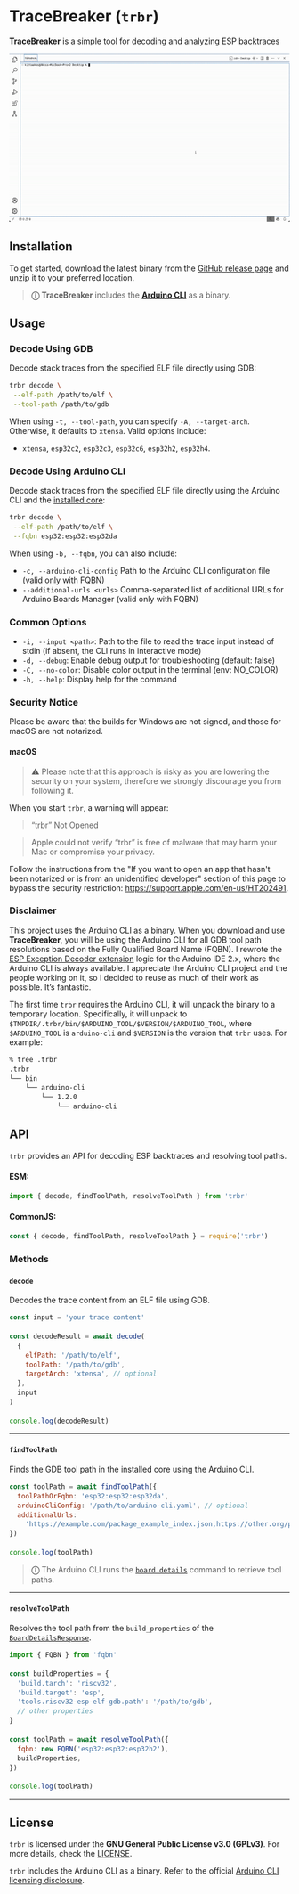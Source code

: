 # TraceBreaker (`trbr`)

**TraceBreaker** is a simple tool for decoding and analyzing ESP backtraces

![trbr](/static/trbr.gif)

## Installation

To get started, download the latest binary from the [GitHub release page](https://github.com/dankeboy36/trbr/releases/latest) and unzip it to your preferred location.

> **ⓘ** **TraceBreaker** includes the **[Arduino CLI](https://github.com/arduino/arduino-cli)** as a binary.

## Usage

### Decode Using GDB

Decode stack traces from the specified ELF file directly using GDB:

```sh
trbr decode \
 --elf-path /path/to/elf \
 --tool-path /path/to/gdb
```

When using `-t, --tool-path`, you can specify `-A, --target-arch`. Otherwise, it defaults to `xtensa`. Valid options include:

- `xtensa`, `esp32c2`, `esp32c3`, `esp32c6`, `esp32h2`, `esp32h4`.

### Decode Using Arduino CLI

Decode stack traces from the specified ELF file directly using the Arduino CLI and the [installed core](https://docs.arduino.cc/learn/starting-guide/cores/):

```sh
trbr decode \
 --elf-path /path/to/elf \
 --fqbn esp32:esp32:esp32da
```

When using `-b, --fqbn`, you can also include:

- `-c, --arduino-cli-config` Path to the Arduino CLI configuration file (valid only with FQBN)
- `--additional-urls <urls>` Comma-separated list of additional URLs for Arduino Boards Manager (valid only with FQBN)

### Common Options

- `-i, --input <path>`: Path to the file to read the trace input instead of stdin (if absent, the CLI runs in interactive mode)
- `-d, --debug`: Enable debug output for troubleshooting (default: false)
- `-C, --no-color`: Disable color output in the terminal (env: NO_COLOR)
- `-h, --help`: Display help for the command

### Security Notice

Please be aware that the builds for Windows are not signed, and those for macOS are not notarized.

#### macOS

> ⚠ Please note that this approach is risky as you are lowering the security on your system, therefore we strongly discourage you from following it.

When you start `trbr`, a warning will appear:

> “trbr” Not Opened

> Apple could not verify “trbr” is free of malware that may harm your Mac or compromise your privacy.

Follow the instructions from the "If you want to open an app that hasn't been notarized or is from an unidentified developer" section of this page to bypass the security restriction: https://support.apple.com/en-us/HT202491.

### Disclaimer

This project uses the Arduino CLI as a binary. When you download and use **TraceBreaker**, you will be using the Arduino CLI for all GDB tool path resolutions based on the Fully Qualified Board Name (FQBN). I rewrote the [ESP Exception Decoder extension](https://github.com/dankeboy36/esp-exception-decoder) logic for the Arduino IDE 2.x, where the Arduino CLI is always available. I appreciate the Arduino CLI project and the people working on it, so I decided to reuse as much of their work as possible. It’s fantastic.

The first time `trbr` requires the Arduino CLI, it will unpack the binary to a temporary location. Specifically, it will unpack to `$TMPDIR/.trbr/bin/$ARDUINO_TOOL/$VERSION/$ARDUINO_TOOL`, where `$ARDUINO_TOOL` is `arduino-cli` and `$VERSION` is the version that `trbr` uses. For example:

```sh
% tree .trbr
.trbr
└── bin
    └── arduino-cli
        └── 1.2.0
            └── arduino-cli
```

## API

`trbr` provides an API for decoding ESP backtraces and resolving tool paths.

#### ESM:

```js
import { decode, findToolPath, resolveToolPath } from 'trbr'
```

#### CommonJS:

```js
const { decode, findToolPath, resolveToolPath } = require('trbr')
```

### Methods

#### `decode`

Decodes the trace content from an ELF file using GDB.

```js
const input = 'your trace content'

const decodeResult = await decode(
  {
    elfPath: '/path/to/elf',
    toolPath: '/path/to/gdb',
    targetArch: 'xtensa', // optional
  },
  input
)

console.log(decodeResult)
```

---

#### `findToolPath`

Finds the GDB tool path in the installed core using the Arduino CLI.

```js
const toolPath = await findToolPath({
  toolPathOrFqbn: 'esp32:esp32:esp32da',
  arduinoCliConfig: '/path/to/arduino-cli.yaml', // optional
  additionalUrls:
    'https://example.com/package_example_index.json,https://other.org/package_other_index.json', // optional
})

console.log(toolPath)
```

> **ⓘ** The Arduino CLI runs the [`board details`](https://arduino.github.io/arduino-cli/latest/commands/arduino-cli_board_details/) command to retrieve tool paths.

---

#### `resolveToolPath`

Resolves the tool path from the `build_properties` of the [`BoardDetailsResponse`](https://arduino.github.io/arduino-cli/latest/rpc/commands/#boarddetailsresponse).

```js
import { FQBN } from 'fqbn'

const buildProperties = {
  'build.tarch': 'riscv32',
  'build.target': 'esp',
  'tools.riscv32-esp-elf-gdb.path': '/path/to/gdb',
  // other properties
}

const toolPath = await resolveToolPath({
  fqbn: new FQBN('esp32:esp32:esp32h2'),
  buildProperties,
})

console.log(toolPath)
```

---

## License

`trbr` is licensed under the **GNU General Public License v3.0 (GPLv3)**. For more details, check the [LICENSE](LICENSE).

`trbr` includes the Arduino CLI as a binary. Refer to the official [Arduino CLI licensing disclosure](https://github.com/arduino/arduino-cli/blob/a39f9fdc0b416e2b5ccf13438bb001cc05e68db4/README.md?plain=1#L46-L51).
